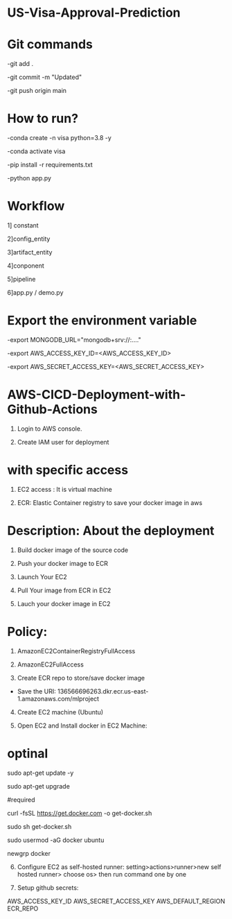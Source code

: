 
# US-Visa-Approval-Prediction


# Git commands

-git add .

-git commit -m "Updated"

-git push origin main

# How to run?

-conda create -n visa python=3.8 -y

-conda activate visa

-pip install -r requirements.txt

-python app.py

# Workflow

1] constant

2]config_entity

3]artifact_entity

4]conponent

5]pipeline

6]app.py / demo.py

# Export the environment variable

-export MONGODB_URL="mongodb+srv://<username>:<password>...."

-export AWS_ACCESS_KEY_ID=<AWS_ACCESS_KEY_ID>

-export AWS_SECRET_ACCESS_KEY=<AWS_SECRET_ACCESS_KEY>

# AWS-CICD-Deployment-with-Github-Actions

1. Login to AWS console.

2. Create IAM user for deployment

# with specific access

1. EC2 access : It is virtual machine

2. ECR: Elastic Container registry to save your docker image in aws


# Description: About the deployment

1. Build docker image of the source code

2. Push your docker image to ECR

3. Launch Your EC2 

4. Pull Your image from ECR in EC2

5. Lauch your docker image in EC2

# Policy:

1. AmazonEC2ContainerRegistryFullAccess

2. AmazonEC2FullAccess

3. Create ECR repo to store/save docker image

- Save the URI: 136566696263.dkr.ecr.us-east-1.amazonaws.com/mlproject

4. Create EC2 machine (Ubuntu)

5. Open EC2 and Install docker in EC2 Machine:

# optinal

sudo apt-get update -y

sudo apt-get upgrade

#required

curl -fsSL https://get.docker.com -o get-docker.sh

sudo sh get-docker.sh

sudo usermod -aG docker ubuntu

newgrp docker

6. Configure EC2 as self-hosted runner:
setting>actions>runner>new self hosted runner> choose os> then run command one by one

7. Setup github secrets:

AWS_ACCESS_KEY_ID
AWS_SECRET_ACCESS_KEY
AWS_DEFAULT_REGION
ECR_REPO
